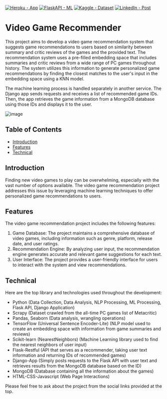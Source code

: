 [![Heroku - App](https://img.shields.io/static/v1?label=Heroku&message=App&color=2ea44f&logo=heroku)](https://nameless-plains-67729.herokuapp.com/)
[![FlaskAPI - ML](https://img.shields.io/static/v1?label=FlaskAPI&message=ML&color=2ea44f&logo=github)](https://github.com/arslan-enes/VideoGameRecommendation)
[![Kaggle - Dataset](https://img.shields.io/static/v1?label=Kaggle&message=Dataset&color=2ea44f&logo=kaggle)](https://www.kaggle.com/datasets/enesarslan8/metacritic-pc-games-of-all-time-2023-53k)
[![LinkedIn - Post](https://img.shields.io/static/v1?label=LinkedIn&message=Post&color=2ea44f&logo=linkedin)](https://www.linkedin.com/in/arslannenes/)

# Video Game Recommender

This project aims to develop a video game recommendation system that suggests game recommendations to users based on similarity between summary and critic reviews of the games and the provided text. The recommendation system uses a pre-filled embedding space that includes summaries and critic reviews from a wide range of PC games throughout history. The system utilizes this information to generate personalized game recommendations by finding the closest matches to the user's input in the embedding space using a KNN model. 

The machine learning process is handled separately in another service. The Django app sends requests and receives a list of recommended game IDs. Then, the app retrieves the game information from a MongoDB database using those IDs and displays it to the user.


![image](https://github.com/arslan-enes/VideoGameRecommender-App/assets/84344512/ac03842f-f30d-4440-b205-359c657b485c)


## Table of Contents

- [Introduction](#introduction)
- [Features](#features)
- [Technical](#technical)

## Introduction

Finding new video games to play can be overwhelming, especially with the vast number of options available. The video game recommendation project addresses this issue by leveraging machine learning techniques to offer personalized game recommendations to users.

## Features

The video game recommendation project includes the following features:

1. Game Database: The project maintains a comprehensive database of video games, including information such as genre, platform, release date, and user ratings.
2. Recommendation Engine: By analyzing user input, the recommendation engine generates accurate and relevant game suggestions for each text.
3. User Interface: The project provides a user-friendly interface for users to interact with the system and view recommendations.

## Technical

Here are the top library and technologies used throughout the development:

- Python (Data Collection, Data Analysis, NLP Processing, ML Processing, Flask API, Django Application)
- Scrapy (Dataset crawled from the all-time PC games list of Metacritic)
- Pandas, Seaborn (Data analysis, wrangling operations)
- TensorFlow (Universal Sentence Encoder-Lite) (NLP model used to create an embedding space with information from game summaries and reviews)
- Scikit-learn (NearestNeighbors) (Machine Learning library used to find the nearest neighbors of user input)
- Flask-Restful (API that serves as a recommender, taking user text information and returning IDs of recommended games)
- Django-App (Simply posts requests to the Flask API with user text and retrieves results from the MongoDB database based on the ID)
- MongoDB (Database containing all the information about the games)
- HTML-CSS-Javascript (Web Page Interactions)


Please feel free to ask about the project from the social links provided at the top.
